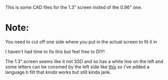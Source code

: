 This is some CAD files for the 1.3" screen insted of the 0.96" one.

# Note:
You need to cut off one side where you put in the actual screen to fit it in

I haven't had time to fix this but feel free to DIY!

The 1.3" screen seems like it not SSD and so has a white line on the left and some letters can be consmed by the left side like [this](https://i.imgur.com/5XdflrQ.jpg) so I've added a language.h filt that *kinda* works but still kinda jank.

